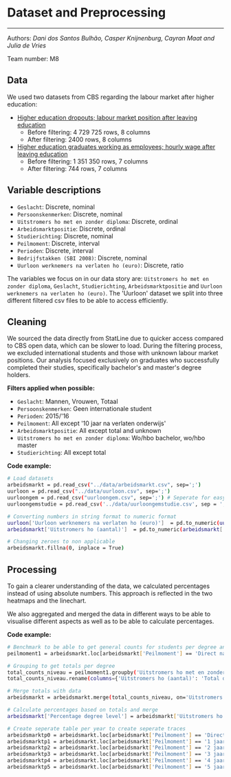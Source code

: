 # Dataset and Preprocessing
---
Authors: *Dani dos Santos Bulhão, Casper Knijnenburg, Cayran Maat and Julia de Vries*

Team number: M8

## Data
We used two datasets from CBS regarding the labour market after higher education:
- [Higher education dropouts; labour market position after leaving education](https://opendata.cbs.nl/statline/#/CBS/nl/dataset/85776NED/table?ts=1719254949259)
    - Before filtering: 4 729 725 rows, 8 columns
    - After filtering: 2400 rows, 8 columns 
- [Higher education graduates working as employees; hourly wage after leaving education](https://opendata.cbs.nl/statline/#/CBS/nl/dataset/83815NED/table?ts=1719254998097)
    - Before filtering: 1 351 350 rows, 7 columns
    - After filtering: 744  rows, 7 columns

## Variable descriptions
- `Geslacht`: Discrete, nominal
- `Persoonskenmerken`: Discrete, nominal
- `Uitstromers ho met en zonder diploma`: Discrete, ordinal
- `Arbeidsmarktpositie`: Discrete, ordinal
- `Studierichting`: Discrete, nominal
- `Peilmoment`: Discrete, interval
- `Perioden`: Discrete, interval
- `Bedrijfstakken (SBI 2008)`: Discrete, nominal
- `Uurloon werknemers na verlaten ho (euro)`: Discrete, ratio

The variables we focus on in our data story are: `Uitstromers ho met en zonder diploma`, `Geslacht`, `Studierichting`, `Arbeidsmarktpositie` and `Uurloon werknemers na verlaten ho (euro)`. The 'Uurloon' dataset we split into three different filtered csv files to be able to access efficiently.


## Cleaning
We sourced the data directly from StatLine due to quicker access compared to CBS open data, which can be slower to load. During the filtering process, we excluded international students and those with unknown labour market positions. Our analysis focused exclusively on graduates who successfully completed their studies, specifically bachelor's and master's degree holders.

<b>Filters applied when possible:</b>
- `Geslacht`: Mannen, Vrouwen, Totaal
- `Persoonskenmerken`: Geen internationale student
- `Perioden`: 2015/'16
- `Peilmoment`: All except '10 jaar na verlaten onderwijs'
- `Arbeidsmarktpositie`: All except total and unknown
- `Uitstromers ho met en zonder diploma`: Wo/hbo bachelor, wo/hbo master
- `Studierichting`: All except total


<b>Code example:</b>

```sh
# Load datasets
arbeidsmarkt = pd.read_csv("../data/arbeidsmarkt.csv", sep=';')
uurloon = pd.read_csv("../data/uurloon.csv", sep=';')
uurloongem = pd.read_csv("uurloongem.csv", sep=';') # Seperate for easy access
uurloongemstudie = pd.read_csv('../data/uurloongemstudie.csv', sep = ';')

# Converting numbers in string format to numeric format
uurloon['Uurloon werknemers na verlaten ho (euro)']  = pd.to_numeric(uurloon['Uurloon werknemers na verlaten ho (euro)'] , errors='coerce')
arbeidsmarkt['Uitstromers ho (aantal)']  = pd.to_numeric(arbeidsmarkt['Uitstromers ho (aantal)'] , errors='coerce')

# Changing zeroes to non applicable
arbeidsmarkt.fillna(0, inplace = True)
```

## Processing
To gain a clearer understanding of the data, we calculated percentages instead of using absolute numbers. This approach is reflected in the two heatmaps and the linechart.

We also aggregated and merged the data in different ways to be able to visualise different aspects as well as to be able to calculate percentages.

<b>Code example:</b>

```sh
# Benchmark to be able to get general counts for students per degree and per degree subject (this is the same for every year)
peilmoment1 = arbeidsmarkt.loc[arbeidsmarkt['Peilmoment'] == 'Direct na verlaten onderwijs']

# Grouping to get totals per degree
total_counts_niveau = peilmoment1.groupby('Uitstromers ho met en zonder diploma')['Uitstromers ho (aantal)'].sum().reset_index()
total_counts_niveau.rename(columns={'Uitstromers ho (aantal)': 'Total degree level'}, inplace=True)

# Merge totals with data
arbeidsmarkt = arbeidsmarkt.merge(total_counts_niveau, on='Uitstromers ho met en zonder diploma')

# Calculate percentages based on totals and merge
arbeidsmarkt['Percentage degree level'] = arbeidsmarkt['Uitstromers ho (aantal)'] / arbeidsmarkt['Total degree level'] * 100

# Create seperate table per year to create seperate traces
arbeidsmarktp0 = arbeidsmarkt.loc[arbeidsmarkt['Peilmoment'] == 'Direct na verlaten onderwijs']
arbeidsmarktp1 = arbeidsmarkt.loc[arbeidsmarkt['Peilmoment'] == '1 jaar na verlaten onderwijs']
arbeidsmarktp2 = arbeidsmarkt.loc[arbeidsmarkt['Peilmoment'] == '2 jaar na verlaten onderwijs']
arbeidsmarktp3 = arbeidsmarkt.loc[arbeidsmarkt['Peilmoment'] == '3 jaar na verlaten onderwijs']
arbeidsmarktp4 = arbeidsmarkt.loc[arbeidsmarkt['Peilmoment'] == '4 jaar na verlaten onderwijs']
arbeidsmarktp5 = arbeidsmarkt.loc[arbeidsmarkt['Peilmoment'] == '5 jaar na verlaten onderwijs']
```